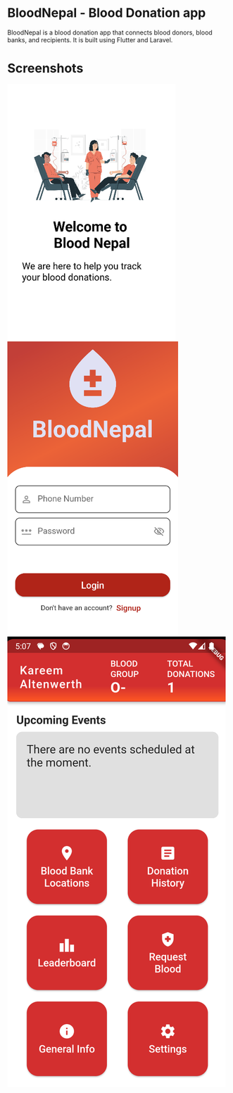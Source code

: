# BloodNepal - Blood Donation app

BloodNepal is a blood donation app that connects blood donors, blood banks, and recipients. It is built using Flutter
and Laravel.

# Screenshots

![ss1.png](assets%2Fscreenshots%2Fss1.png)
![ss2.png](assets%2Fscreenshots%2Fss2.png)
![home.png](assets%2Fscreenshots%2Fhome.png)